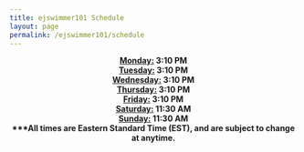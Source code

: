 ```yaml
---
title: ejswimmer101 Schedule
layout: page
permalink: /ejswimmer101/schedule
---
```


<center><b><u>Monday:</u> 3:10 PM
<br>
<center><b><u>Tuesday:</u> 3:10 PM
<br>
<center><b><u>Wednesday:</u> 3:10 PM
<br>
<center><b><u>Thursday:</u> 3:10 PM
<br>
<center><b><u>Friday:</u> 3:10 PM
<br>
<center><b><u>Saturday:</u> 11:30 AM
<br>
<center><b><u>Sunday:</u> 11:30 AM
  
<center><b>***All times are Eastern Standard Time (EST), and are subject to change at anytime.
